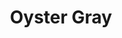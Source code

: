 ---
language: id
layout: product-item
title: Oyster Gray
description: Description in &amp; Oyster Gray
keyword: keyword in Oyster Gray
image: /images/Oyster-Gray-Paso-2.5-website.jpg
sub-title: Panel &#58; Paso 2.5 Horizontal
article-1: Custom size upon order<br>Thickness &#58; 1/2″ <br>Panel &#58; Paso 2.5 Horizontal <br>Color &#58; Light to dark gray <br>
title-right: Oyster Gray
article-right: Oyster Gray
title-2: Oyster Gray
article-2: Oyster Gray
article-3: Oyster Gray
alt-slide1: Oyster Gray
alt-slide2: Oyster Gray
alt-slide3: Oyster Gray
slide1: /images/Oyster-Gray-Paso-2.5-website.jpg
slide2: /images/Oyster-Gray-Paso-2.5-website.jpg
slide3: /images/Oyster-Gray-Paso-2.5-website.jpg
---